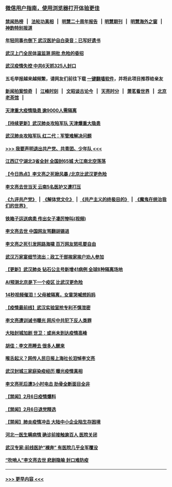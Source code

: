 ### [微信用户指南，使用浏览器打开体验更佳](https://github.com/gfw-breaker/banned-news1/blob/master/indexes/wechat-guide.md?t=0)
#### [禁闻热榜](热点新闻.md?t=0)  &nbsp;&nbsp;|&nbsp;&nbsp; [法轮功真相](https://github.com/gfw-breaker/truth/blob/master/README.md?t=0) &nbsp;&nbsp;|&nbsp;&nbsp; [明慧二十周年报告](https://github.com/gfw-breaker/mh-reports/blob/master/README.md?t=0) &nbsp;&nbsp;|&nbsp;&nbsp;[明慧期刊](https://github.com/gfw-breaker/mh-qikan) &nbsp;&nbsp;|&nbsp;&nbsp; [明慧海外之窗](https://github.com/gfw-breaker/mh-news/blob/master/README.md?t=0) &nbsp;&nbsp;|&nbsp;&nbsp; [神韵特别报道](https://github.com/gfw-breaker/mh-news/blob/master/shenyun.md?t=0)
#### [年轻同事也倒下 武汉医护自白录音：已写好遗书](../pages/prog204/a102771773.md?t=02072233) 
#### [武汉上门全民体温监测 网批 危险的昏招](../pages/prog204/a102771775.md?t=02072233) 
#### [武汉疫情失控 中共6天抓325人封口](../pages/prog204/a102771731.md?t=02072233) 
#### 五毛举报越来越频繁，请网友们前往下载 [一键翻墙软件](https://github.com/gfw-breaker/ssr-accounts)，并将此项目推荐给亲友
#### [新闻拍案惊奇](https://github.com/gfw-breaker/banned-news1/blob/master/pages/link4.md) &nbsp;&nbsp;|&nbsp;&nbsp; [江峰时刻](https://github.com/gfw-breaker/banned-news1/blob/master/pages/link4.md) &nbsp;&nbsp;|&nbsp;&nbsp; [文昭谈古论今](https://github.com/gfw-breaker/banned-news1/blob/master/pages/link4.md) &nbsp;&nbsp;|&nbsp;&nbsp; [天亮时分](https://github.com/gfw-breaker/banned-news1/blob/master/pages/link4.md) &nbsp;&nbsp;|&nbsp;&nbsp; [萧茗看世界](https://github.com/gfw-breaker/banned-news1/blob/master/pages/link4.md) &nbsp;&nbsp;|&nbsp;&nbsp; [北京老茶馆](https://github.com/gfw-breaker/banned-news1/blob/master/pages/link4.md) &nbsp;&nbsp;|&nbsp;&nbsp; 
#### [天津重大疫情隐患 逾9000人需隔离](../pages/prog204/a102771699.md?t=02072233) 
#### [【持续更新】武汉肺炎攻陷军队 天津爆重大隐患](../pages/prog204/a102757185.md?t=02072233) 
#### [武汉肺炎攻陷军队 红二代：军管难解决问题](../pages/prog204/a102771680.md?t=02072233) 
#### [>>> 我要声明退出共产党、共青团、少年队 <<<](https://github.com/begood0513/goodnews/blob/master/quit/letter.md) 
#### [江西辽宁湖北3省全封 全国封65城 大江南北空荡荡](../pages/prog204/a102771661.md?t=02072233) 
#### [【今日热点】李文亮之死掀风暴 /北京比武汉更危险](../pages/prog204/a102771591.md?t=02072233) 
#### [李文亮去世当天 云南5名医护又遭打压](../pages/prog204/a102771614.md?t=02072233) 
#### [《九评共产党》](https://github.com/begood0513/9ping.md/blob/master/README.md) &nbsp;|&nbsp; [《解体党文化》](../../../../jtdwh.md/blob/master/README.md)  &nbsp;|&nbsp; [《共产主义的终极目的》](../../../../gczydzjmd.md/blob/master/README.md) &nbsp;|&nbsp; [《魔鬼在统治我们的世界》](../../../../mgztzwmdsj.md/blob/master/README.md) 
#### [铁箱子运送病患 传出女子凄厉惨叫(视频)](../pages/prog204/a102771600.md?t=02072233) 
#### [李文亮去世 中国网友骂翻胡锡进](../pages/prog204/a102771583.md?t=02072233) 
#### [李文亮之死引发网路海啸 百万网友怒吼要自由](../pages/prog204/a102771563.md?t=02072233) 
#### [武汉万家宴细节流出：政工干部挨家挨户劝人参加](../pages/prog204/a102771531.md?t=02072233) 
#### [【更新】武汉肺炎 钻石公主号新增41病例 全球8种隔离场地](../pages/prog204/a102770740.md?t=02072233) 
#### [AI预测北京是下一个疫区 比武汉更危险](../pages/prog204/a102771491.md?t=02072233) 
#### [14秒视频催泪！父母被隔离，女童哭喊想妈妈](../pages/prog204/a102771484.md?t=02072233) 
#### [【疫情最前线】武汉实验室抢专利不慎泄密](../pages/prog204/a102771473.md?t=02072233) 
#### [李文亮遭训诫书曝光 网斥中共犯下反人类罪](../pages/prog204/a102771441.md?t=02072233) 
#### [大陆封城加剧 世卫：或尚未到达疫情高峰](../pages/prog204/a102771280.md?t=02072233) 
#### [胡佳：李文亮睡去 很多人醒来](../pages/prog204/a102771435.md?t=02072233) 
#### [喉舌起义？网传人民日报上海社长泪悼李文亮](../pages/prog204/a102771414.md?t=02072233) 
#### [武汉封城三家庭染疫经历 曝光疫情真相](../pages/prog204/a102771382.md?t=02072233) 
#### [李文亮死后遭3小时电击 肋骨全断面目全非](../pages/prog204/a102771379.md?t=02072233) 
#### [【禁闻】2月6日疫情爆料](../pages/prog204/a102771360.md?t=02072233) 
#### [【禁闻】2月6日退党精选](../pages/prog204/a102771326.md?t=02072233) 
#### [【禁闻】肺炎疫情冲击 大陆中小企业陷生存困境](../pages/prog204/a102771323.md?t=02072233) 
#### [河北一医生瞒病情 确诊前接触逾百人 医院关闭](../pages/prog204/a102771272.md?t=02072233) 
#### [武汉专家:前线医护“裸奔” 有医院几乎全军覆没](../pages/prog204/a102771254.md?t=02072233) 
#### [“吹哨人”李文亮去世 悲剧隐喻 封口难防疫](../pages/prog204/a102771297.md?t=02072233) 

----
#### [ >>> 更早内容 <<< ](../indexes/prog204-earlier.md)
